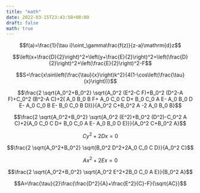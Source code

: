 ```yaml
---
title: "math"
date: 2022-03-15T23:43:58+08:00
draft: false
math: true
---
```


$$f(a)=\frac{1}{\tau i}\oint_\gamma\frac{f(z)}{z-a}\mathrm{d}z$$

$$\left(x+\frac{D}{2}\right)^2+\left(y+\frac{E}{2}\right)^2=\left(\frac{D}{2}\right)^2+\left(\frac{E}{2}\right)^2-F$$

$$S=\frac{x\sin\left(\frac{\tau}{x}\right)k^2}{4(1-\cos\left(\frac{\tau}{x}\right))}$$

$$\frac{2 \sqrt{A_0^2+B_0^2} \sqrt{A_0^2 (E^2-C F)+B_0^2 (D^2-A F)+C_0^2 (B^2-A C)+2( A_0 B_0 B F+ A_0 C_0 C D+ B_0 C_0 A E- A_0 B_0 D E- A_0 C_0 B E- B_0 C_0 B D)}}{A_0^2 C+B_0^2 A -2 A_0 B_0 B}$$

$$\frac{2 \sqrt{A_0^2+B_0^2} \sqrt{A_0^2 (E^2)+B_0^2 (D^2)-C_0^2 A C)+2(A_0 C_0 C D+ B_0 C_0 A E- A_0 B_0 D E)}}{A_0^2 C+B_0^2 A}$$

$$Cy^2+2Dx=0$$

$$\frac{2 \sqrt{A_0^2+B_0^2} \sqrt{B_0^2 D^2+2A_0 C_0 C D}}{A_0^2 C}$$

$$Ax^2+2Ex=0$$

$$\frac{2 \sqrt{A_0^2+B_0^2} \sqrt{A_0^2 E^2+2B_0 C_0 A E}}{B_0^2 A}$$

$$A=\frac{\tau}{2}\frac{\frac{D^2}{A}+\frac{E^2}{C}-F}{\sqrt{AC}}$$
